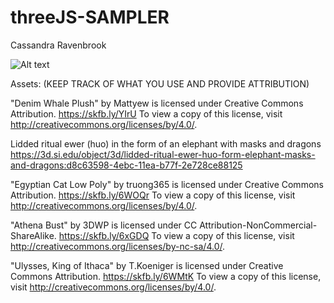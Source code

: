 # threeJS-SAMPLER
Cassandra Ravenbrook

![Alt text](result.jpeg "Results")


Assets:  (KEEP TRACK OF WHAT YOU USE AND PROVIDE ATTRIBUTION)

"Denim Whale Plush" by Mattyew is licensed under Creative Commons Attribution. https://skfb.ly/YIrU To view a copy of this license, visit http://creativecommons.org/licenses/by/4.0/.

Lidded ritual ewer (huo) in the form of an elephant with masks and dragons
https://3d.si.edu/object/3d/lidded-ritual-ewer-huo-form-elephant-masks-and-dragons:d8c63598-4ebc-11ea-b77f-2e728ce88125

"Egyptian Cat Low Poly" by truong365 is licensed under Creative Commons Attribution. https://skfb.ly/6WOQr To view a copy of this license, visit http://creativecommons.org/licenses/by/4.0/.

"Athena Bust" by 3DWP is licensed under CC Attribution-NonCommercial-ShareAlike. https://skfb.ly/6xGDQ To view a copy of this license, visit http://creativecommons.org/licenses/by-nc-sa/4.0/.

"Ulysses, King of Ithaca" by T.Koeniger is licensed under Creative Commons Attribution. https://skfb.ly/6WMtK To view a copy of this license, visit http://creativecommons.org/licenses/by/4.0/.